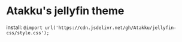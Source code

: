 # Atakku's jellyfin theme

install: `@import url('https://cdn.jsdelivr.net/gh/Atakku/jellyfin-css/style.css');`
